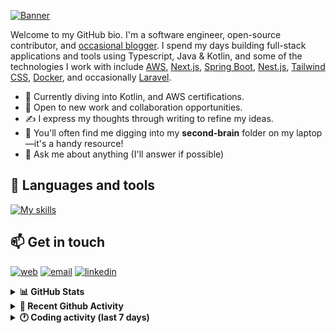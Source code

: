 [![Banner](https://raw.githubusercontent.com/wilfriedago/wilfriedago/main/assets/1.png)][website]

Welcome to my GitHub bio. I'm a software engineer, open-source contributor, and [occasional blogger][blog]. I spend my days building full-stack applications and tools using Typescript, Java & Kotlin, and some of the technologies I work with include [AWS](https://aws.amazon.com/fr/), [Next.js](https://nextjs.org/), [Spring Boot](https://spring.io/projects/spring-boot), [Nest.js](https://nestjs.com/), [Tailwind CSS](https://github.com/tailwindlabs/tailwindcss), [Docker](https://www.docker.com/), and occasionally [Laravel](https://laravel.com/).

- 🔭 Currently diving into Kotlin, and AWS certifications.
- 👯 Open to new work and collaboration opportunities.
- ✍️ I express my thoughts through writing to refine my ideas.
- 🧠 You'll often find me digging into my **second-brain** folder on my laptop—it's a handy resource!
- 💬 Ask me about anything (I'll answer if possible)

## 🎨 Languages and tools

[![My skills](https://skillicons.dev/icons?i=typescript,js,nodejs,nest,java,kotlin,spring,python,fastapi,django,aws,docker,vscode,idea,tailwind&perline=15)](https://wilfriedago.dev/about#skills)

## 📫 Get in touch
[![web](https://img.shields.io/badge/WEBSITE-12100E?logo=google-earth&color=282A36)][website]
[![email](https://img.shields.io/badge/MAIL-12100E?logo=mailgun&color=282A36)][mail]
[![linkedin](https://img.shields.io/badge/LINKEDIN-12100E?logo=linkedin&color=282A36)][linkedin]


<details>
  <summary><b>📊 GitHub Stats</b></summary>
	<br/>
	<p align="left">
		<img width="49.5%" src="https://github-readme-stats.vercel.app/api?username=wilfriedago&show_icons=true&count_private=true&title_color=10b981&icon_color=10b981&theme=react&hide_border=true" />
		<img width="49.5%" src="https://streak-stats.demolab.com/?user=wilfriedago&hide_border=true&theme=react&ring=10b981&fire=fff&currStreakNum=fff&sideLabels=10b981&currStreakLabel=10b981&sideNums=fff" />
	</p>
</details>

<details>
  <summary><b>📅 Recent Github Activity</b></summary>
	<br>

<!--RECENT_ACTIVITY:last_update-->
Last Updated: Monday, May 19th, 2025, 4:24:15 AM
<!--RECENT_ACTIVITY:last_update_end-->

<!--RECENT_ACTIVITY:start-->
1. ⭐ Starred [tomhuang12/awesome-k8s-resources](https://github.com/tomhuang12/awesome-k8s-resources)<br>
2. ⭐ Starred [ramitsurana/awesome-kubernetes](https://github.com/ramitsurana/awesome-kubernetes)<br>
3. ⬆️ Pushed 2 commit(s) to [wilfriedago/dotfiles](https://github.com/wilfriedago/dotfiles)<br>
4. ⭐ Starred [trycua/cua](https://github.com/trycua/cua)<br>
5. 🔱 Forked [wilfriedago/ml-fastvlm](https://github.com/wilfriedago/ml-fastvlm) from [apple/ml-fastvlm](https://github.com/apple/ml-fastvlm)<br>
<!--RECENT_ACTIVITY:end-->
</details>

<details>
  <summary><b>🕐 Coding activity (last 7 days)</b></summary>
	<br>

<!--START_SECTION:waka-->

```python
Total Time: 13 hrs 13 mins

Java              3 hrs 57 mins   ███████▒░░░░░░░░░░░░░░░░░   29.86 %
TypeScript        57 mins         █▓░░░░░░░░░░░░░░░░░░░░░░░   07.17 %
XML               52 mins         █▓░░░░░░░░░░░░░░░░░░░░░░░   06.62 %
Bash              38 mins         █▒░░░░░░░░░░░░░░░░░░░░░░░   04.86 %
.env file         32 mins         █░░░░░░░░░░░░░░░░░░░░░░░░   04.08 %
Groovy            30 mins         █░░░░░░░░░░░░░░░░░░░░░░░░   03.83 %
JavaScript        12 mins         ▒░░░░░░░░░░░░░░░░░░░░░░░░   01.57 %
```

<!--END_SECTION:waka-->
</details>

[website]: https://wilfriedago.dev
[linkedin]: https://linkedin.com/in/wilfriedago
[blog]: https://wilfriedago.dev/blog
[mail]: mailto:me@wilfriedago.dev
